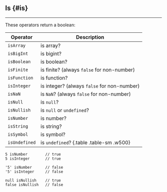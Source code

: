 ## Is {#is}

---

These operators return a boolean:

| Operator      | Description |
|---------------|-------------|
| `isArray`     | is array? |
| `isBigInt`    | is bigint? |
| `isBoolean`   | is boolean?|
| `isFinite`    | is finite? (always `false` for non-number) |
| `isFunction`  | is function?|
| `isInteger`   | is integer? (always `false` for non-number) |
| `isNaN`       | is `NaN`? (always `false` for non-number) |
| `isNull`      | is `null`? |
| `isNullish`   | is `null` or `undefined`? |
| `isNumber`    | is number? |
| `isString`    | is string? |
| `isSymbol`    | is symbol? |
| `isUndefined` | is `undefined`? {.table .table-sm .w500} |

```
5 isNumber        // true
5 isInteger       // true

'5' isNumber      // false
'5' isInteger     // false

null isNullish    // true
false isNullish   // false
```